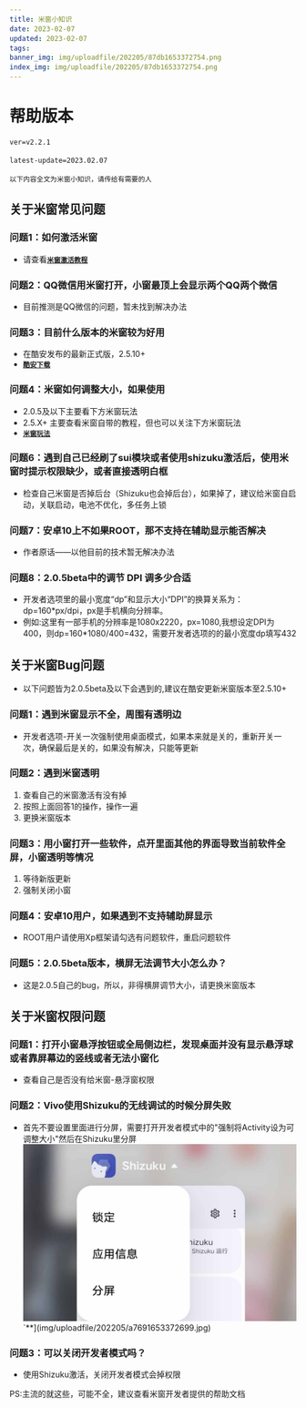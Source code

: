 ```yaml
---
title: 米窗小知识
date: 2023-02-07
updated: 2023-02-07
tags:
banner_img: img/uploadfile/202205/87db1653372754.png
index_img: img/uploadfile/202205/87db1653372754.png
---
```


# 帮助版本
```
ver=v2.2.1

latest-update=2023.02.07

以下内容全文为米窗小知识，请传给有需要的人
```

## 关于米窗常见问题
### 问题1：如何激活米窗
- 请查看<u>[**`米窗激活教程`**](https://bzmshang.top/Mi-Freeform_activation "米窗激活教程")</u>

### 问题2：QQ微信用米窗打开，小窗最顶上会显示两个QQ两个微信
- 目前推测是QQ微信的问题，暂未找到解决办法

### 问题3：目前什么版本的米窗较为好用
- 在酷安发布的最新正式版，2.5.10+
- <u>[**`酷安下载`**](https://www.coolapk1s.com/apk/com.sunshine.freeform "点我转跳至下载处")</u>

### 问题4：米窗如何调整大小，如果使用
- 2.0.5及以下主要看下方米窗玩法
- 2.5.X+ 主要查看米窗自带的教程，但也可以关注下方米窗玩法
- <u>[**`米窗玩法`**](https://bzmshang.top/Mi-Freeform_Play "米窗玩法")</u>

### 问题6：遇到自己已经刷了sui模块或者使用shizuku激活后，使用米窗时提示权限缺少，或者直接透明白框
- 检查自己米窗是否掉后台（Shizuku也会掉后台），如果掉了，建议给米窗自启动，关联启动，电池不优化，多任务上锁

### 问题7：安卓10上不如果ROOT，那不支持在辅助显示能否解决
- 作者原话——以他目前的技术暂无解决办法

### 问题8：2.0.5beta中的调节 DPI 调多少合适
- 开发者选项里的最小宽度“dp”和显示大小“DPI”的换算关系为：dp=160*px/dpi，px是手机横向分辨率。
- 例如:这里有一部手机的分辨率是1080x2220，px=1080,我想设定DPI为400，则dp=160*1080/400=432，需要开发者选项的的最小宽度dp填写432

## 关于米窗Bug问题
- 以下问题皆为2.0.5beta及以下会遇到的,建议在酷安更新米窗版本至2.5.10+

### 问题1：遇到米窗显示不全，周围有透明边
- 开发者选项-开关一次强制使用桌面模式，如果本来就是关的，重新开关一次，确保最后是关的，如果没有解决，只能等更新

### 问题2：遇到米窗透明
1. 查看自己的米窗激活有没有掉
2. 按照上面回答1的操作，操作一遍
3. 更换米窗版本

### 问题3：用小窗打开一些软件，点开里面其他的界面导致当前软件全屏，小窗透明等情况
1. 等待新版更新
2. 强制关闭小窗

### 问题4：安卓10用户，如果遇到不支持辅助屏显示
- ROOT用户请使用Xp框架请勾选有问题软件，重启问题软件

### 问题5：2.0.5beta版本，横屏无法调节大小怎么办？
- 这是2.0.5自己的bug，所以，非得横屏调节大小，请更换米窗版本

## 关于米窗权限问题
### 问题1：打开小窗悬浮按钮或全局侧边栏，发现桌面并没有显示悬浮球或者靠屏幕边的竖线或者无法小窗化
- 查看自己是否没有给米窗-悬浮窗权限

### 问题2：Vivo使用Shizuku的无线调试的时候分屏失败
- 首先不要设置里面进行分屏，需要打开开发者模式中的"强制将Activity设为可调整大小"然后在Shizuku里分屏
![](img/uploadfile/202205/a7691653372699.jpg)`**](img/uploadfile/202205/a7691653372699.jpg)

### 问题3：可以关闭开发者模式吗？
- 使用Shizuku激活，关闭开发者模式会掉权限

PS:主流的就这些，可能不全，建议查看米窗开发者提供的帮助文档